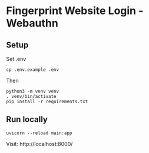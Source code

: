 # Fingerprint Website Login - Webauthn

## Setup

Set .env
```
cp .env.example .env
```

Then

```
python3 -m venv venv
. venv/bin/activate
pip install -r requirements.txt
```
## Run locally
```
uvicorn --reload main:app
```

Visit: http://localhost:8000/
